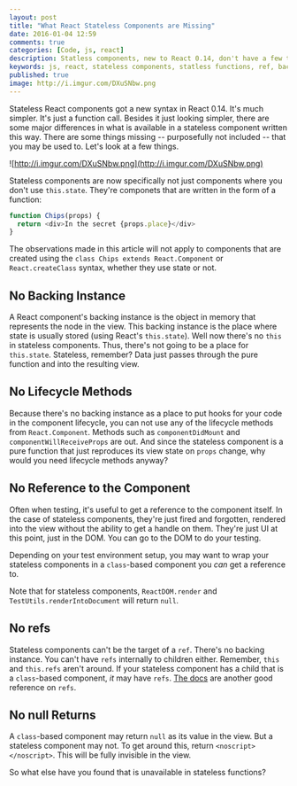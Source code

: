 ```yaml
---
layout: post
title: "What React Stateless Components are Missing"
date: 2016-01-04 12:59
comments: true
categories: [Code, js, react]
description: Statless components, new to React 0.14, don't have a few things that you might be used to by now.
keywords: js, react, stateless components, statless functions, ref, backing instance, lifecycle
published: true
image: http://i.imgur.com/DXuSNbw.png
---
```


Stateless React components got a new syntax in React 0.14.  It's much simpler.  It's just a function call.  Besides it just looking simpler, there are some major differences in what is available in a stateless component written this way.  There are some things missing -- purposefully not included -- that you may be used to.  Let's look at a few things.

![http://i.imgur.com/DXuSNbw.png](http://i.imgur.com/DXuSNbw.png)

<!--more-->

Stateless components are now specifically not just components where you don't use `this.state`.  They're componets that are written in the form of a function:

```js
function Chips(props) {
  return <div>In the secret {props.place}</div>
}
```

The observations made in this article will not apply to components that are created using the `class Chips extends React.Component` or `React.createClass` syntax, whether they use state or not.

## No Backing Instance

A React component's backing instance is the object in memory that represents the node in the view.  This backing instance is the place where state is usually stored (using React's `this.state`).  Well now there's no `this` in stateless components.  Thus, there's not going to be a place for `this.state`.  Stateless, remember?  Data just passes through the pure function and into the resulting view.

## No Lifecycle Methods

Because there's no backing instance as a place to put hooks for your code in the component lifecycle, you can not use any of the lifecycle methods from `React.Component`.  Methods such as `componentDidMount` and `componentWillReceiveProps` are out.  And since the stateless component is a pure function that just reproduces its view state on `props` change, why would you need lifecycle methods anyway?

## No Reference to the Component

Often when testing, it's useful to get a reference to the component itself.  In the case of stateless components, they're just fired and forgotten, rendered into the view without the ability to get a handle on them.  They're just UI at this point, just in the DOM.  You can go to the DOM to do your testing.  

Depending on your test environment setup, you may want to wrap your stateless components in a `class`-based component you *can* get a reference to.

Note that for stateless components, `ReactDOM.render` and `TestUtils.renderIntoDocument` will return `null`.

## No refs

Stateless components can't be the target of a `ref`.  There's no backing instance.  You can't have `refs` internally to children either.  Remember, `this` and `this.refs` aren't around.  If your stateless component has a child that is a `class`-based component, *it* may have `refs`.  [The docs](https://facebook.github.io/react/docs/more-about-refs.html) are another good reference on `refs`.

## No null Returns

A `class`-based component may return `null` as its value in the view.  But a stateless component may not.  To get around this, return `<noscript></noscript>`.  This will be fully invisible in the view.

So what else have you found that is unavailable in stateless functions?  
